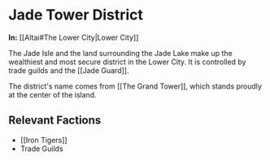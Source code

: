 # Jade Tower District

**In:** [[Altai#The Lower City|Lower City]]

The Jade Isle and the land surrounding the Jade Lake make up the wealthiest and most secure district in the Lower City. It is controlled by trade guilds and the [[Jade Guard]].

The district's name comes from [[The Grand Tower]], which stands proudly at the center of the island.
## Relevant Factions

- [[Iron Tigers]]
- Trade Guilds